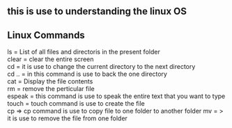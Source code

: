 ## this is use to understanding the linux OS


## Linux Commands

ls = List of all files and directoris in the present folder<br>
clear = clear the entire screen<br>
cd = it is use to change the current directory  to the next directory<br>
cd .. = in this command is use to back the one directory<br>
cat = Display the file contents<br>
rm = remove the perticular file<br>
espeak = this command is use to speak the entire text that you want to type<br>
touch = touch command is use to create the file <br>
cp => cp command is use to copy file to one folder to another folder
mv = > it is use to remove the file from one folder

